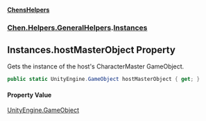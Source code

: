 
#### [ChensHelpers](index 'index')

### [Chen.Helpers.GeneralHelpers](Chen_Helpers_GeneralHelpers 'Chen.Helpers.GeneralHelpers').[Instances](Chen_Helpers_GeneralHelpers_Instances 'Chen.Helpers.GeneralHelpers.Instances')

## Instances.hostMasterObject Property
Gets the instance of the host's CharacterMaster GameObject.  
```csharp
public static UnityEngine.GameObject hostMasterObject { get; }
```

#### Property Value
[UnityEngine.GameObject](https://docs.microsoft.com/en-us/dotnet/api/UnityEngine.GameObject 'UnityEngine.GameObject')
